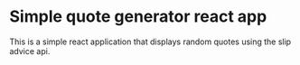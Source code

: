 # Simple quote generator react app

This is a simple react application that displays random quotes using the slip advice api.

